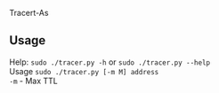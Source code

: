 Tracert-As

## Usage
Help: `sudo ./tracer.py -h` or `sudo ./tracer.py --help`\
Usage `sudo ./tracer.py [-m M] address`\
`-m` - Max TTL

